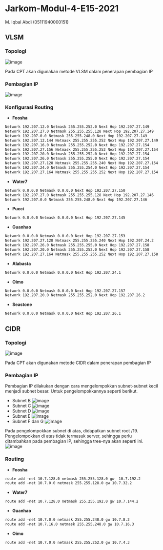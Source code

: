 # Jarkom-Modul-4-E15-2021
M. Iqbal Abdi (05111940000151)

## VLSM
### Topologi
![image](https://user-images.githubusercontent.com/75016595/143725109-337e9be0-6bf4-4075-a5de-2fdc588f85fb.png)


Pada CPT akan digunakan metode VLSM dalam penerapan pembagian IP

### Pembagian IP
![image](https://user-images.githubusercontent.com/75016595/143725110-fa18ffc7-2c30-4516-8ec5-eec9a70621c0.png)

### Konfigurasi Routing
* **Foosha**
```txt
Network 192.207.12.0 Netmask 255.255.252.0 Next Hop 192.207.27.149
Network 192.207.27.0 Netmask 255.255.255.128 Next Hop 192.207.27.149
Network 192.207.0.0 Netmask 255.255.248.0 Next Hop 192.207.27.149
Network 192.207.12.144 Netmask 255.255.255.252 Next Hop 192.207.27.149
Network 192.207.16.0 Netmask 255.255.252.0 Next Hop 192.207.27.154
Network 192.207.27.156 Netmask 255.255.255.252 Next Hop 192.207.27.154
Network 192.207.20.0 Netmask 255.255.252.0 Next Hop 192.207.27.154
Network 192.207.26.0 Netmask 255.255.255.0 Next Hop 192.207.27.154
Network 192.207.27.128 Netmask 255.255.255.240 Next Hop 192.207.27.154
Network 192.207.24.0 Netmask 255.255.254.0 Next Hop 192.207.27.154
Network 192.207.27.164 Netmask 255.255.255.252 Next Hop 192.207.27.154
```

* **Water7**
```txt
Network 0.0.0.0 Netmask 0.0.0.0 Next Hop 192.207.27.150
Network 192.207.27.0 Netmask 255.255.255.128 Next Hop 192.207.27.146
Network 192.207.0.0 Netmask 255.255.248.0 Next Hop 192.207.27.146
```

* **Pucci**
```txt
Network 0.0.0.0 Netmask 0.0.0.0 Next Hop 192.207.27.145
```

* **Guanhao**
```txt
Network 0.0.0.0 Netmask 0.0.0.0 Next Hop 192.207.27.153
Network 192.207.27.128 Netmask 255.255.255.240 Next Hop 192.207.24.2
Network 192.207.26.0 Netmask 255.255.255.0 Next Hop 192.207.27.158
Network 192.207.20.0 Netmask 255.255.252.0 Next Hop 192.207.27.158
Network 192.207.27.164 Netmask 255.255.255.252 Next Hop 192.207.27.158
```

* **Alabasta**
```txt
Network 0.0.0.0 Netmask 0.0.0.0 Next Hop 192.207.24.1
```

* **Oimo**
```txt
Network 0.0.0.0 Netmask 0.0.0.0 Next Hop 192.207.27.157
Network 192.207.20.0 Netmask 255.255.252.0 Next Hop 192.207.26.2
```

* **Seastone**
```txt
Network 0.0.0.0 Netmask 0.0.0.0 Next Hop 192.207.26.1
```

## CIDR
### Topologi
![image](https://user-images.githubusercontent.com/75016595/143725467-becbc207-bf7b-42c2-8715-e59bb6e0ddc6.png)

Pada CPT akan digunakan metode CIDR dalam penerapan pembagian IP

### Pembagian IP
Pembagian IP dilakukan dengan cara mengelompokkan subnet-subnet kecil menjadi subnet besar. Untuk pengelompokkannya seperti berikut.
* Subnet B
![image](https://user-images.githubusercontent.com/75016595/143725694-734627cf-3528-4329-897e-985f308ac59c.png)  
* Subnet C
![image](https://user-images.githubusercontent.com/75016595/143725701-8c2c01fb-f3de-41ff-8476-7734455b5e32.png)  
* Subnet D
![image](https://user-images.githubusercontent.com/75016595/143725703-b9f12fb2-38cb-4967-9729-c0179665df43.png)  
* Subnet E
![image](https://user-images.githubusercontent.com/75016595/143725709-cfe1eb89-a395-4944-ab53-5683a0d4d967.png)  
* Subnet F dan G
![image](https://user-images.githubusercontent.com/75016595/143725714-27a14207-363d-4bae-91dd-80b3c7479bbc.png)  

Pada pengelompokkan subnet di atas, didapatkan subnet root /19. Pengelompokkan di atas tidak termasuk server, sehingga perlu ditambahkan pada pembagian IP, sehingga tree-nya akan seperti ini.
![image](https://user-images.githubusercontent.com/75016595/143725734-f25ad8a7-11b5-473f-9f12-6faabff0c5b3.png)


### Routing
* **Foosha**
```txt
route add -net 10.7.128.0 netmask 255.255.128.0 gw  10.7.192.2
route add -net 10.7.0.0 netmask 255.255.128.0 gw 10.7.32.2
```

* **Water7**
```txt
route add -net 10.7.128.0 netmask 255.255.192.0 gw 10.7.144.2
```

* **Guanhao**
```txt
route add -net 10.7.0.0 netmask 255.255.240.0 gw 10.7.8.2
route add -net 10.7.16.0 netmask 255.255.248.0 gw 10.7.16.3
```

* **Oimo**
```txt
route add -net 10.7.0.0 netmask 255.255.252.0 gw 10.7.4.3
```
